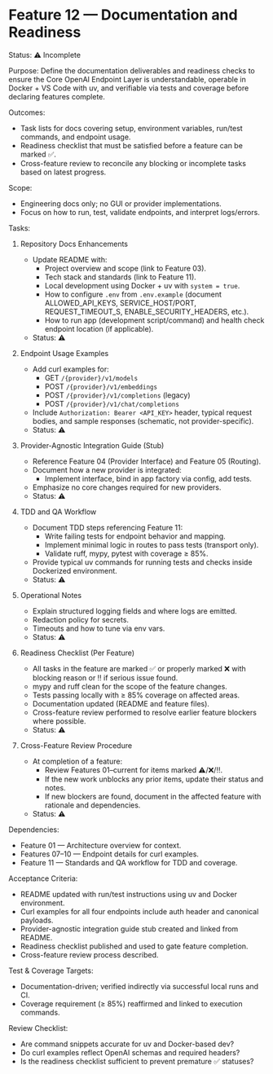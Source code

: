# Feature 12 — Documentation and Readiness

Status: ⚠️ Incomplete

Purpose:
Define the documentation deliverables and readiness checks to ensure the Core OpenAI Endpoint Layer is understandable, operable in Docker + VS Code with uv, and verifiable via tests and coverage before declaring features complete.

Outcomes:
- Task lists for docs covering setup, environment variables, run/test commands, and endpoint usage.
- Readiness checklist that must be satisfied before a feature can be marked ✅.
- Cross-feature review to reconcile any blocking or incomplete tasks based on latest progress.

Scope:
- Engineering docs only; no GUI or provider implementations.
- Focus on how to run, test, validate endpoints, and interpret logs/errors.

Tasks:
1. Repository Docs Enhancements
   - Update README with:
     - Project overview and scope (link to Feature 03).
     - Tech stack and standards (link to Feature 11).
     - Local development using Docker + uv with `system = true`.
     - How to configure `.env` from `.env.example` (document ALLOWED_API_KEYS, SERVICE_HOST/PORT, REQUEST_TIMEOUT_S, ENABLE_SECURITY_HEADERS, etc.).
     - How to run app (development script/command) and health check endpoint location (if applicable).
   - Status: ⚠️

2. Endpoint Usage Examples
   - Add curl examples for:
     - GET `/{provider}/v1/models`
     - POST `/{provider}/v1/embeddings`
     - POST `/{provider}/v1/completions` (legacy)
     - POST `/{provider}/v1/chat/completions`
   - Include `Authorization: Bearer <API_KEY>` header, typical request bodies, and sample responses (schematic, not provider-specific).
   - Status: ⚠️

3. Provider-Agnostic Integration Guide (Stub)
   - Reference Feature 04 (Provider Interface) and Feature 05 (Routing).
   - Document how a new provider is integrated:
     - Implement interface, bind in app factory via config, add tests.
   - Emphasize no core changes required for new providers.
   - Status: ⚠️

4. TDD and QA Workflow
   - Document TDD steps referencing Feature 11:
     - Write failing tests for endpoint behavior and mapping.
     - Implement minimal logic in routes to pass tests (transport only).
     - Validate ruff, mypy, pytest with coverage ≥ 85%.
   - Provide typical uv commands for running tests and checks inside Dockerized environment.
   - Status: ⚠️

5. Operational Notes
   - Explain structured logging fields and where logs are emitted.
   - Redaction policy for secrets.
   - Timeouts and how to tune via env vars.
   - Status: ⚠️

6. Readiness Checklist (Per Feature)
   - All tasks in the feature are marked ✅ or properly marked ❌ with blocking reason or ‼️ if serious issue found.
   - mypy and ruff clean for the scope of the feature changes.
   - Tests passing locally with ≥ 85% coverage on affected areas.
   - Documentation updated (README and feature files).
   - Cross-feature review performed to resolve earlier feature blockers where possible.
   - Status: ⚠️

7. Cross-Feature Review Procedure
   - At completion of a feature:
     - Review Features 01–current for items marked ⚠️/❌/‼️.
     - If the new work unblocks any prior items, update their status and notes.
     - If new blockers are found, document in the affected feature with rationale and dependencies.
   - Status: ⚠️

Dependencies:
- Feature 01 — Architecture overview for context.
- Features 07–10 — Endpoint details for curl examples.
- Feature 11 — Standards and QA workflow for TDD and coverage.

Acceptance Criteria:
- README updated with run/test instructions using uv and Docker environment.
- Curl examples for all four endpoints include auth header and canonical payloads.
- Provider-agnostic integration guide stub created and linked from README.
- Readiness checklist published and used to gate feature completion.
- Cross-feature review process described.

Test & Coverage Targets:
- Documentation-driven; verified indirectly via successful local runs and CI.
- Coverage requirement (≥ 85%) reaffirmed and linked to execution commands.

Review Checklist:
- Are command snippets accurate for uv and Docker-based dev?
- Do curl examples reflect OpenAI schemas and required headers?
- Is the readiness checklist sufficient to prevent premature ✅ statuses?
